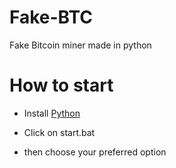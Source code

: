 # Fake-BTC
Fake Bitcoin miner made in python

# How to start

- Install [Python](https://python.org/download)

- Click on start.bat

- then choose your preferred option
